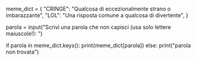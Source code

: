 meme_dict = {
            "CRINGE": "Qualcosa di eccezionalmente strano o imbarazzante",
            "LOL": "Una risposta comune a qualcosa di divertente",
            }

parola = input("Scrivi una parola che non capisci (usa solo lettere maiuscole!): ")

if parola in meme_dict.keys():
    print(meme_dict[parola])
else:
    print("parola non trovata")
